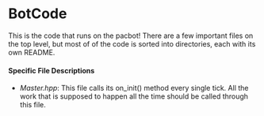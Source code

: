# BotCode

This is the code that runs on the pacbot! There are a few important files on the top level, but most of of the code is sorted into directories, each with its own README.

#### Specific File Descriptions
- _Master.hpp_: This file calls its on_init() method every single tick. All the work that is supposed to happen all the time should be called through this file.

